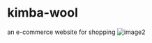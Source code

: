 # kimba-wool
 an e-commerce website for shopping 
![image2](https://github.com/MediniPanganamala/kimba-wool/assets/118112934/cc9ecbce-f5e8-4246-bd8f-2f2b204472dd)
